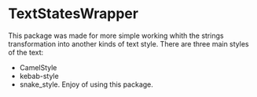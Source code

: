 # TextStatesWrapper

This package was made for more simple working whith the strings transformation into another kinds of text style. There are three main styles of the text:
- CamelStyle
- kebab-style
- snake_style.
Enjoy of using this package.
